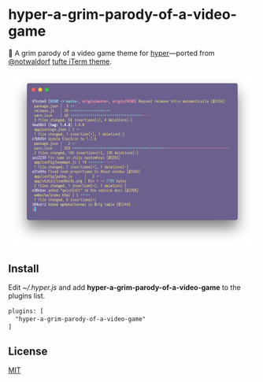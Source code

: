 # hyper-a-grim-parody-of-a-video-game

🦄 A grim parody of a video game theme for [hyper](https://hyper.is)—ported from [@notwaldorf](https://github.com/notwaldorf) [tufte iTerm theme](https://github.com/notwaldorf/.not-quite-dotfiles/blob/master/terminal-preferences/tufte.itermcolors).

![Screenshot](screenshot.png)

## Install

Edit *~/.hyper.js* and add **hyper-a-grim-parody-of-a-video-game** to the plugins list.

```
plugins: [
  "hyper-a-grim-parody-of-a-video-game"
]
```

## License

[MIT](./LICENSE)
